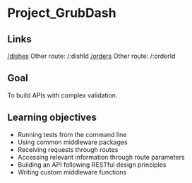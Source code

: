 # Project_GrubDash

## Links
[/dishes](https://fierce-hollows-10891.herokuapp.com/dishes)
Other route: /:dishId
[/orders](https://fierce-hollows-10891.herokuapp.com/orders)
Other route: /:orderId

## Goal
To build APIs with complex validation.

## Learning objectives

- Running tests from the command line
- Using common middleware packages
- Receiving requests through routes
- Accessing relevant information through route parameters
- Building an API following RESTful design principles
- Writing custom middleware functions
